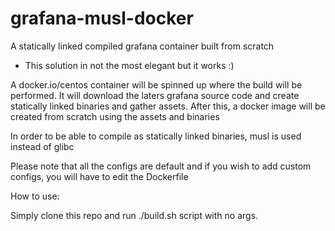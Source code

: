 # grafana-musl-docker
A statically linked compiled grafana container built from scratch

- This solution in not the most elegant but it works :)

A docker.io/centos container will be spinned up where the build will be performed. It will download the laters grafana source code and create statically linked binaries and gather assets. After this, a docker image will be created from scratch using the assets and binaries

In order to be able to compile as statically linked binaries, musl is used instead of glibc

Please note that all the configs are default and if you wish to add custom configs, you will have to edit the Dockerfile

How to use:

Simply clone this repo and run ./build.sh script with no args.
